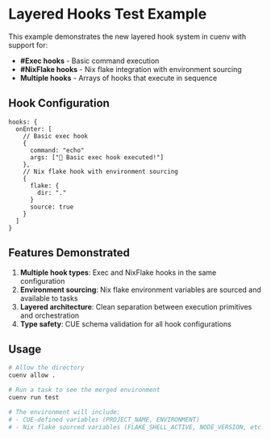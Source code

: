 # Layered Hooks Test Example

This example demonstrates the new layered hook system in cuenv with support for:

- **#Exec hooks** - Basic command execution
- **#NixFlake hooks** - Nix flake integration with environment sourcing
- **Multiple hooks** - Arrays of hooks that execute in sequence

## Hook Configuration

```cue
hooks: {
  onEnter: [
    // Basic exec hook
    {
      command: "echo"
      args: ["🚀 Basic exec hook executed!"]
    },
    // Nix flake hook with environment sourcing
    {
      flake: {
        dir: "."
      }
      source: true
    }
  ]
}
```

## Features Demonstrated

1. **Multiple hook types**: Exec and NixFlake hooks in the same configuration
2. **Environment sourcing**: Nix flake environment variables are sourced and available to tasks
3. **Layered architecture**: Clean separation between execution primitives and orchestration
4. **Type safety**: CUE schema validation for all hook configurations

## Usage

```bash
# Allow the directory
cuenv allow .

# Run a task to see the merged environment
cuenv run test

# The environment will include:
# - CUE-defined variables (PROJECT_NAME, ENVIRONMENT)
# - Nix flake sourced variables (FLAKE_SHELL_ACTIVE, NODE_VERSION, etc.)
```
